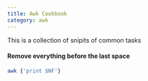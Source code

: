 ```yaml
---
title: Awk Cookbook
category: awk
---
```


This is a collection of snipits of common tasks 

#### Remove everything before the last space 
```sh
awk {'print $NF'}
```
